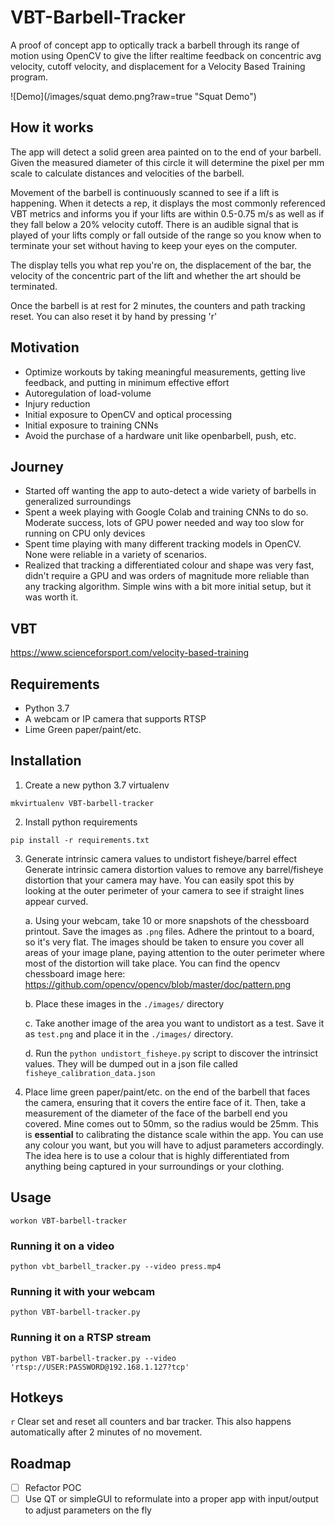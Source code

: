 # VBT-Barbell-Tracker
A proof of concept app to optically track a barbell through its range of motion using OpenCV to give the lifter realtime feedback on concentric avg velocity, cutoff velocity, and displacement for a Velocity Based Training program.

![Demo](/images/squat demo.png?raw=true "Squat Demo")

## How it works
The app will detect a solid green area painted on to the end of your barbell. Given the measured diameter of this circle it will determine the pixel per mm scale to calculate distances and velocities of the barbell.

Movement of the barbell is continuously scanned to see if a lift is happening. When it detects a rep, it displays the most commonly referenced VBT metrics and informs you if your lifts are within 0.5-0.75 m/s as well as if they fall below a 20% velocity cutoff. There is an audible signal that is played of your lifts comply or fall outside of the range so you know when to terminate your set without having to keep your eyes on the computer.

The display tells you what rep you're on, the displacement of the bar, the velocity of the concentric part of the lift and whether the art should be terminated.

Once the barbell is at rest for 2 minutes, the counters and path tracking reset. You can also reset it by hand by pressing 'r'

## Motivation

- Optimize workouts by taking meaningful measurements, getting live feedback, and putting in minimum effective effort
- Autoregulation of load-volume
- Injury reduction
- Initial exposure to OpenCV and optical processing
- Initial exposure to training CNNs
- Avoid the purchase of a hardware unit like openbarbell, push, etc.

## Journey

- Started off wanting the app to auto-detect a wide variety of barbells in generalized surroundings
- Spent a week playing with Google Colab and training CNNs to do so. Moderate success, lots of GPU power needed and way too slow for running on CPU only devices
- Spent time playing with many different tracking models in OpenCV. None were reliable in a variety of scenarios.
- Realized that tracking a differentiated colour and shape was very fast, didn't require a GPU and was orders of magnitude more reliable than any tracking algorithm. Simple wins with a bit more initial setup, but it was worth it.

## VBT
https://www.scienceforsport.com/velocity-based-training

## Requirements
- Python 3.7
- A webcam or IP camera that supports RTSP
- Lime Green paper/paint/etc.

## Installation

1. Create a new python 3.7 virtualenv
```
mkvirtualenv VBT-barbell-tracker
```

2. Install python requirements
```
pip install -r requirements.txt
```

3. Generate intrinsic camera values to undistort fisheye/barrel effect
Generate intrinsic camera distortion values to remove any barrel/fisheye distortion that your camera may have. You can easily spot this by looking at the outer perimeter of your camera to see if straight lines appear curved.

    a. Using your webcam, take 10 or more snapshots of the chessboard printout. Save the images as `.png` files. Adhere the printout to a board, so it's very flat. The images should be taken to ensure you cover all areas of your image plane, paying attention to the outer perimeter where most of the distortion will take place. You can find the opencv chessboard image here: https://github.com/opencv/opencv/blob/master/doc/pattern.png

    b. Place these images in the `./images/` directory

    c. Take another image of the area you want to undistort as a test. Save it as `test.png` and place it in the `./images/` directory.

    d. Run the `python undistort_fisheye.py` script to discover the intrinsict values. They will be dumped out in a json file called `fisheye_calibration_data.json`

4. Place lime green paper/paint/etc. on the end of the barbell that faces the camera, ensuring that it covers the entire face of it. Then, take a measurement of the diameter of the face of the barbell end you covered. Mine comes out to 50mm, so the radius would be 25mm. This is **essential** to calibrating the distance scale within the app. You can use any colour you want, but you will have to adjust parameters accordingly. The idea here is to use a colour that is highly differentiated from anything being captured in your surroundings or your clothing.

## Usage

```
workon VBT-barbell-tracker
```

### Running it on a video
```
python vbt_barbell_tracker.py --video press.mp4
```

### Running it with your webcam
```
python VBT-barbell-tracker.py
```

### Running it on a RTSP stream
```
python VBT-barbell-tracker.py --video 'rtsp://USER:PASSWORD@192.168.1.127?tcp'
```

## Hotkeys

`r` Clear set and reset all counters and bar tracker. This also happens automatically after 2 minutes of no movement.

## Roadmap
- [ ] Refactor POC
- [ ] Use QT or simpleGUI to reformulate into a proper app with input/output to adjust parameters on the fly
